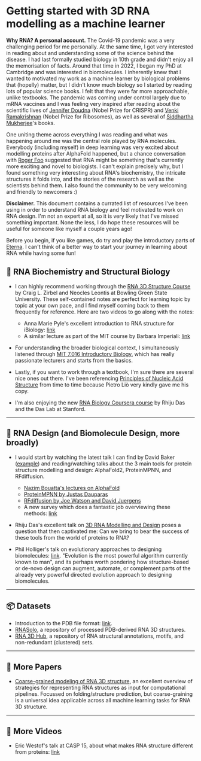 # Getting started with 3D RNA modelling as a machine learner

**Why RNA? A personal account.**
The Covid-19 pandemic was a very challenging period for me personally. 
At the same time, I got very interested in reading about and understanding some of the science behind the disease.
I had last formally studied biology in 10th grade and didn't enjoy all the memorisation of facts.
Around that time in 2022, I began my PhD at Cambridge and was interested in biomolecules.
I inherently knew that I wanted to motivated my work as a machine learner by biological problems that (hopelly) matter, but I didn't know much biology so I started by reading lots of popular science books. I felt that they were far more approachable, unlike textbooks.
The pandemic was coming under control largely due to mRNA vaccines and I was feeling very inspired after reading about the scientific lives of [Jennifer Doudna](https://en.wikipedia.org/wiki/The_Code_Breaker) (Nobel Prize for CRISPR) and [Venki Ramakrishnan](https://www.google.co.uk/books/edition/Gene_Machine/sRVsDwAAQBAJ?hl=en) (Nobel Prize for Ribosomes), as well as several of [Siddhartha Mukherjee](https://en.wikipedia.org/wiki/Siddhartha_Mukherjee)'s books.

One uniting theme across everything I was reading and what was happening around me was the central role played by RNA molecules.
Everybody (including myself) in deep learning was very excited about modelling proteins after AlphaFold happened, but a chance conversation with [Roger Foo](https://www.foo-lab.sg/) suggested that RNA might be something that's currently more exciting and novel to biologists. 
I can't explain precisely why, but I found something very interesting about RNA's biochemistry, the intricate structures it folds into, and the stories of the research as well as the scientists behind them. I also found the community to be very welcoming and friendly to newcomers :)

**Disclaimer.**
This document contains a currated list of resources I've been using in order to understand RNA biology and feel motivated to work on RNA design.
I'm not an expert at all, so it is very likely that I've missed something important.
None the less, I do hope these resources will be useful for someone like myself a couple years ago!

Before you begin, if you like games, do try and play the introductory parts of [Eterna](https://eternagame.org/). I can't think of a better way to start your journey in learning about RNA while having some fun!

## 🧬 RNA Biochemistry and Structural Biology

- I can highly recommend working through the [RNA 3D Structure Course](http://tinyurl.com/RNA3DStructure) by Craig L. Zirbel and Neocles Leontis at Bowling Green State University. These self-contained notes are perfect for learning topic by topic at your own pace, and I find myself coming back to them frequently for reference. Here are two videos to go along with the notes:
  - Anna Marie Pyle's excellent introduction to RNA structure for iBiology: [link](https://youtu.be/WCrlm18KQ48?si=mrpkgiuKg9SRu8VF)
  - A similar lecture as part of the MIT course by Barbara Imperiali: [link](https://www.youtube.com/watch?v=s1MoBTEcVYY&list=PL3xCprBkQzoneWGiypX1QOtq7lORKE-YN&index=5&t=10s&pp=gAQBiAQB)

- For understanding the broader biological context, I simultaneously listened through [MIT 7.016 Introductory Biology](https://www.youtube.com/playlist?list=PLUl4u3cNGP63LmSVIVzy584-ZbjbJ-Y63), which has really passionate lecturers and starts from the basics.

- Lastly, if you want to work through a textbook, I'm sure there are several nice ones out there. I've been referencing [Principles of Nucleic Acid Structure](https://link.springer.com/book/10.1007/978-1-4612-5190-3) from time to time because Pietro Liò very kindly gave me his copy.

- I'm also enjoying the new [RNA Biology Coursera course](https://www.coursera.org/learn/rna-biology/) by Rhiju Das and the Das Lab at Stanford.

---

## 🎨 RNA Design (and Biomolecule Design, more broadly)

- I would start by watching the latest talk I can find by David Baker ([example](https://www.youtube.com/watch?v=XI85Gh9YXS8)) and reading/watching talks about the 3 main tools for protein structure modelling and design: AlphaFold2, ProteinMPNN, and RFdiffusion.
    - [Nazim Bouatta's lectures on AlphaFold](https://cmsa.fas.harvard.edu/event/protein-folding/) 
    - [ProteinMPNN by Justas Dauparas](https://www.youtube.com/watch?v=aVQQuoToTJA)
    - [RFdiffusion by Joe Watson and David Juergens](https://www.youtube.com/watch?v=wIHwHDt2NoI)
    - A new survey which does a fantastic job overviewing these methods: [link](https://arxiv.org/abs/2310.09685)
 
- Rhiju Das's excellent talk on [3D RNA Modelling and Design](https://youtu.be/2V09ne503V0?si=eqdiKTsk90oovSzB) poses a question that then captivated me: Can we bring to bear the success of these tools from the world of proteins to RNA?

- Phil Holliger's talk on evolutionary approaches to designing biomolecules: [link](https://youtu.be/a4v1IbK475s?si=ud1LXCb4-1E1OpkA). "Evolution is the most powerful algorithm currently known to man", and its perhaps worth pondering how structure-based or de-novo design can augment, automate, or complement parts of the already very powerful directed evolution approach to designing biomolecules.

---

## 📦 Datasets

- Introduction to the PDB file format: [link](https://www.cgl.ucsf.edu/chimera/docs/UsersGuide/tutorials/pdbintro.html).
- [RNASolo](https://rnasolo.cs.put.poznan.pl/), a repository of processed PDB-derived RNA 3D structures.
- [RNA 3D Hub](http://rna.bgsu.edu/rna3dhub/), a repository of RNA structural annotations, motifs, and non-redundant (clustered) sets.

---

## 📝 More Papers

- [Coarse-grained modeling of RNA 3D structure](https://www.sciencedirect.com/science/article/pii/S1046202316301050), an excellent overview of strategies for representing RNA structures as input for computational pipelines. Focussed on folding/structure prediction, but coarse-graining is a universal idea applicable across all machine learning tasks for RNA 3D structure.

---

## 🎥 More Videos

- Eric Westof's talk at CASP 15, about what makes RNA structure different from proteins: [link](https://www.youtube.com/watch?v=oVaABC2oTs0) 

